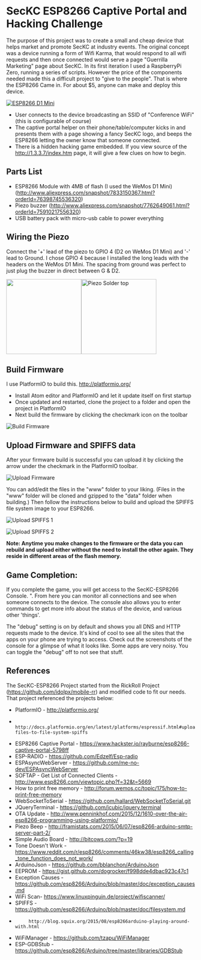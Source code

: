 # SecKC ESP8266 Captive Portal and Hacking Challenge

The purpose of this project was to create a small and cheap device that helps market and promote SecKC at industry events. The original concept was a device running a form of Wifi Karma, that would respond to all wifi requests and then once connected would serve a page "Guerrilla Marketing" page about SecKC. In its first iteration I used a RaspberryPi Zero, running a series of scripts. However the price of the components needed made this a difficult project to "give to the people".  That is where the ESP8266 Came in. For about $5, anyone can make and deploy this device.

[![ESP8266 D1 Mini](http://i.imgur.com/MSpAXfE.jpg)](https://www.youtube.com/watch?v=ZpcRZoXQAzM)

* User connects to the device broadcasting an SSID of "Conference WiFi" (this is configurable of course)
* The captive portal helper on their phone/table/computer kicks in and presents them with a page showing a fancy SecKC logo, and beeps the ESP8266 letting the owner know that someone connected.
* There is a hidden hacking game embedded. If you view source of the http://1.3.3.7/index.htm page, it will give a few clues on how to begin.

## Parts List
* ESP8266 Module with 4MB of flash  (I used the WeMos D1 Mini) (http://www.aliexpress.com/snapshot/7833150367.html?orderId=76398745536320)
* Piezo buzzer (http://www.aliexpress.com/snapshot/7762649061.html?orderId=75910217556320)
* USB battery pack with micro-usb cable to power everything

## Wiring the Piezo
Connect the '+' lead of the piezo to GPIO 4 (D2 on WeMos D1 Mini) and '-' lead to Ground.
I chose GPIO 4 because I installed the long leads with the headers on the WeMos D1 Mini. The spacing from ground was perfect to just plug the buzzer in direct between G & D2.

<img src="http://i.imgur.com/f8IIkPY.jpg" width="200"><img src="http://i.imgur.com/heRqjkN.jpg" alt="Piezo Solder top" width="200"/>


## Build Firmware
I use PlatformIO to build this.  http://platformio.org/

* Install Atom editor and PlatformIO and let it update itself on first startup
* Once updated and restarted, clone the project to a folder and open the project in PlatformIO
* Next build the firmware by clicking the checkmark icon on the toolbar

![Build Firmware](https://s20.postimg.org/e9mna84pp/build_firmware.png)

## Upload Firmware and SPIFFS data
After your firmware build is successful you can upload it by clicking the arrow under the checkmark in the PlatformIO toolbar.

![Upload Firmware](https://s20.postimg.org/ue4gppiot/upload_firmware.png)

You can add/edit the files in the "www" folder to your liking. (Files in the "www" folder will be cloned and gzipped to the "data" folder when building.) Then follow the instructions below to build and upload the SPIFFS file system image to your ESP8266.

![Upload SPIFFS 1](https://s20.postimg.org/p1ymo5v4t/build_spiffs.png)

![Upload SPIFFS 2](https://s20.postimg.org/vrw3l0hy5/image.png)

**Note: Anytime you make changes to the firmware or the data you can rebuild and upload either without the need to install the other again. They reside in different areas of the flash memory.**

## Game Completion:
If you complete the game, you will get access to the SecKC-ESP8266 Console. ".
From here you can monitor all connections and see when someone connects to the device.
The console also allows you to enter commands to get more info about the status of the device, and various other 'things'.

The "debug" setting is on by default and shows you all DNS and HTTP requests made to the device. It's kind of cool to see all the sites that the apps on your phone are trying to access. Check out the screenshots of the console for a glimpse of what it looks like. Some apps are very noisy. You can toggle the "debug" off to not see that stuff.

## References
The SecKC-ESP8266 Project started from the RickRoll Project (https://github.com/idolpx/mobile-rr) and modified code to fit our needs.  That project referenced the projects below:

- PlatformIO - http://platformio.org/
-              http://docs.platformio.org/en/latest/platforms/espressif.html#uploading-files-to-file-system-spiffs
- ESP8266 Captive Portal - https://www.hackster.io/rayburne/esp8266-captive-portal-5798ff
- ESP-RADIO - https://github.com/Edzelf/Esp-radio
- ESPAsyncWebServer - https://github.com/me-no-dev/ESPAsyncWebServer
- SOFTAP - Get List of Connected Clients - http://www.esp8266.com/viewtopic.php?f=32&t=5669
- How to print free memory - http://forum.wemos.cc/topic/175/how-to-print-free-memory
- WebSocketToSerial - https://github.com/hallard/WebSocketToSerial.git
- JQueryTerminal - https://github.com/jcubic/jquery.terminal
- OTA Update - http://www.penninkhof.com/2015/12/1610-over-the-air-esp8266-programming-using-platformio/
- Piezo Beep - http://framistats.com/2015/06/07/esp8266-arduino-smtp-server-part-2/
- Simple Audio Board - http://bitcows.com/?p=19
- Tone Doesn't Work - https://www.reddit.com/r/esp8266/comments/46kw38/esp8266_calling_tone_function_does_not_work/
- ArduinoJson - https://github.com/bblanchon/ArduinoJson
- EEPROM - https://gist.github.com/dogrocker/f998dde4dbac923c47c1
- Exception Causes - https://github.com/esp8266/Arduino/blob/master/doc/exception_causes.md
- WiFi Scan- https://www.linuxpinguin.de/project/wifiscanner/
- SPIFFS - https://github.com/esp8266/Arduino/blob/master/doc/filesystem.md
-          http://blog.squix.org/2015/08/esp8266arduino-playing-around-with.html
- WiFiManager - https://github.com/tzapu/WiFiManager
- ESP-GDBStub - https://github.com/esp8266/Arduino/tree/master/libraries/GDBStub
